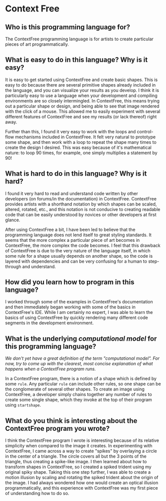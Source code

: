 # Context Free

##  Who is this programming language for?

The ContextFree programming language is for artists to create particular pieces of art programmatically. 

## What is easy to do in this language? Why is it easy?

It is easy to get started using ContextFree and create basic shapes. This is easy to do because there are several primitive shapes already included in the language, and you can visualize your results as you develop. I think it is particularly easy to use a language when your development and compiling environments are so closely intermingled. In ContextFree, this means trying out a particular shape or design, and being able to see that image rendered with the click of a mouse. This allowed me to easily experiment with several different features of ContextFree and see my results (or lack thereof) right away.

Further than this, I found it very easy to work with the loops and control-flow mechanisms included in ContextFree. It felt very natural to prototype some shape, and then work with a loop to repeat the shape many times to create the design I desired. This was easy because of it's mathematical nature: to loop 90 times, for example, one simply multiplies a statement by 90!

## What is hard to do in this language? Why is it hard?

I found it very hard to read and understand code written by other developers (on forums/in the documentation) in ContextFree. ContextFree provides artists with a shorthand notation by which shapes can be scaled, altered, rotated, etc., and this notation is not conducive to creating readable code that can be easily understood by novices or other developers at first glance.

After using ContextFree a bit, I have been led to believe that the programming language does not lend itself to great styling standards. It seems that the more complex a particular piece of art becomes in ContextFree, the more complex the code becomes. I feel that this drawback of ContextFree is due to the very nature of the language itself, in which some rule for a shape usually depends on another shape, so the code is layered with dependencies and can be very confusing for a human to step-through and understand.  

## How did you learn how to program in this language?

I worked through some of the examples in ContextFree's documentation and then immediately began working with some of the basics in ContextFree's IDE. While I am certainly no expert, I was able to learn the basics of using ContextFree by quickly rendering many different code segments in the development environment. 


## What is the underlying _computational model_ for this programming language? 
_We don't yet have a great definition of the term "computational model". 
For now, try to come up with the clearest, most concise explanation of what 
happens when a ContextFree program runs._

In a ContextFree program, there is a notion of a shape which is defined by some ```rule```. Any particular ```rule``` can include other rules, so one shape can be the conglomerate of several other shapes. To create an image using ContextFree, a developer simply chains together any number of rules to create some single shape, which they invoke at the top of their program using ```startshape```.


## What do you think is interesting about the ContextFree program you wrote?

I think the ContextFree program I wrote is interesting because of its relative simplicity when compared to the image it creates. In experimenting with ContextFree, I came across a way to create "spikes" by overlaying a circle in the center of a triangle. The circle covers all but the 3 points of the triangle, thus creating a spike-like image. I then learned about how to transform shapes in ContextFree, so I created a spiked trident using my original spiky shape. Taking this one step further, I was able to create a motion illusion by scaling and rotating the spiked trident about the origin of the image. I had always wondered how one would create an optical illusion programmatically, and this experience with ContextFree was my first piece of understanding how to do so.
